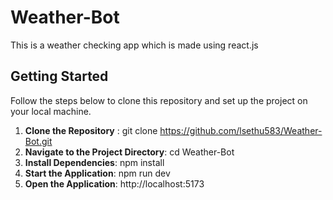 # Weather-Bot
This is a weather checking app which is made using react.js

## Getting Started
Follow the steps below to clone this repository and set up the project on your local machine.

1. **Clone the Repository**  : git clone https://github.com/lsethu583/Weather-Bot.git
2. **Navigate to the Project Directory**: cd Weather-Bot
3. **Install Dependencies**: npm install
4. **Start the Application**: npm run dev
5. **Open the Application**: http://localhost:5173
